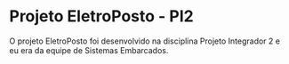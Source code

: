 # Projeto EletroPosto - PI2
O projeto EletroPosto foi desenvolvido na disciplina Projeto Integrador 2 e eu era da equipe de Sistemas Embarcados.

